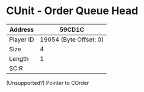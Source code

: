 
#  CUnit - Order Queue Head
Address   | 59CD1C
----------|-------------
Player ID | 19054 (Byte Offset: 0)
Size 	  | 4
Length 	  | 1
SC:R      | 

(Unsupported?) Pointer to COrder

